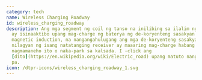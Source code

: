 ```yaml
---
category: tech
name: Wireless Charging Roadway
id: wireless_charging_roadway
description: Ang mga segment ng coil ng tanso na inilibing sa ilalim ng kalsada
  ay isinaaktibo upang mag-charge ng baterya ng de-koryenteng sasakyan gamit ang
  magnetic induction, na nangangahulugang ang mga de-koryenteng sasakyan na
  nilagyan ng isang natatanging receiver ay maaaring mag-charge habang
  nagmamaneho ito o naka-park sa kalsada. I -click ang
  [dito](https://en.wikipedia.org/wiki/Electric_road) upang matuto nang higit
  pa.
icon: /dtpr-icons/wireless_charging_roadway_1.svg
---
```

